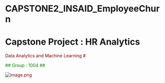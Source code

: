 # CAPSTONE2_INSAID_EmployeeChurn

# Capstone Project : HR Analytics

<font color='maroon'> Data Analytics and Machine Learning #


<font color='green'> 
## Group : 1004 ## 
</font>
 
![image.png](attachment:image.png)
    
